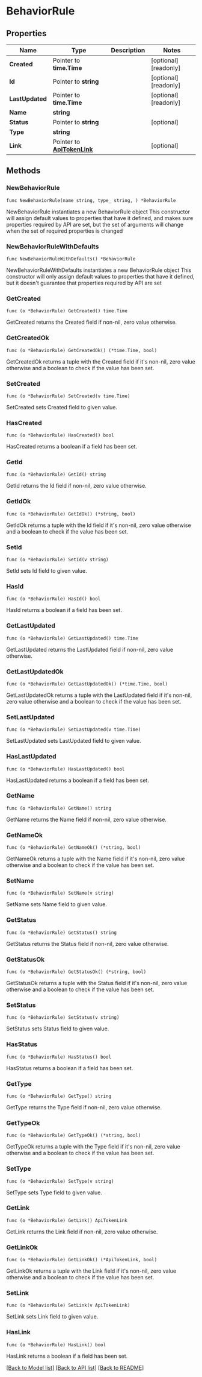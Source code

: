 # BehaviorRule

## Properties

Name | Type | Description | Notes
------------ | ------------- | ------------- | -------------
**Created** | Pointer to **time.Time** |  | [optional] [readonly] 
**Id** | Pointer to **string** |  | [optional] [readonly] 
**LastUpdated** | Pointer to **time.Time** |  | [optional] [readonly] 
**Name** | **string** |  | 
**Status** | Pointer to **string** |  | [optional] 
**Type** | **string** |  | 
**Link** | Pointer to [**ApiTokenLink**](ApiTokenLink.md) |  | [optional] 

## Methods

### NewBehaviorRule

`func NewBehaviorRule(name string, type_ string, ) *BehaviorRule`

NewBehaviorRule instantiates a new BehaviorRule object
This constructor will assign default values to properties that have it defined,
and makes sure properties required by API are set, but the set of arguments
will change when the set of required properties is changed

### NewBehaviorRuleWithDefaults

`func NewBehaviorRuleWithDefaults() *BehaviorRule`

NewBehaviorRuleWithDefaults instantiates a new BehaviorRule object
This constructor will only assign default values to properties that have it defined,
but it doesn't guarantee that properties required by API are set

### GetCreated

`func (o *BehaviorRule) GetCreated() time.Time`

GetCreated returns the Created field if non-nil, zero value otherwise.

### GetCreatedOk

`func (o *BehaviorRule) GetCreatedOk() (*time.Time, bool)`

GetCreatedOk returns a tuple with the Created field if it's non-nil, zero value otherwise
and a boolean to check if the value has been set.

### SetCreated

`func (o *BehaviorRule) SetCreated(v time.Time)`

SetCreated sets Created field to given value.

### HasCreated

`func (o *BehaviorRule) HasCreated() bool`

HasCreated returns a boolean if a field has been set.

### GetId

`func (o *BehaviorRule) GetId() string`

GetId returns the Id field if non-nil, zero value otherwise.

### GetIdOk

`func (o *BehaviorRule) GetIdOk() (*string, bool)`

GetIdOk returns a tuple with the Id field if it's non-nil, zero value otherwise
and a boolean to check if the value has been set.

### SetId

`func (o *BehaviorRule) SetId(v string)`

SetId sets Id field to given value.

### HasId

`func (o *BehaviorRule) HasId() bool`

HasId returns a boolean if a field has been set.

### GetLastUpdated

`func (o *BehaviorRule) GetLastUpdated() time.Time`

GetLastUpdated returns the LastUpdated field if non-nil, zero value otherwise.

### GetLastUpdatedOk

`func (o *BehaviorRule) GetLastUpdatedOk() (*time.Time, bool)`

GetLastUpdatedOk returns a tuple with the LastUpdated field if it's non-nil, zero value otherwise
and a boolean to check if the value has been set.

### SetLastUpdated

`func (o *BehaviorRule) SetLastUpdated(v time.Time)`

SetLastUpdated sets LastUpdated field to given value.

### HasLastUpdated

`func (o *BehaviorRule) HasLastUpdated() bool`

HasLastUpdated returns a boolean if a field has been set.

### GetName

`func (o *BehaviorRule) GetName() string`

GetName returns the Name field if non-nil, zero value otherwise.

### GetNameOk

`func (o *BehaviorRule) GetNameOk() (*string, bool)`

GetNameOk returns a tuple with the Name field if it's non-nil, zero value otherwise
and a boolean to check if the value has been set.

### SetName

`func (o *BehaviorRule) SetName(v string)`

SetName sets Name field to given value.


### GetStatus

`func (o *BehaviorRule) GetStatus() string`

GetStatus returns the Status field if non-nil, zero value otherwise.

### GetStatusOk

`func (o *BehaviorRule) GetStatusOk() (*string, bool)`

GetStatusOk returns a tuple with the Status field if it's non-nil, zero value otherwise
and a boolean to check if the value has been set.

### SetStatus

`func (o *BehaviorRule) SetStatus(v string)`

SetStatus sets Status field to given value.

### HasStatus

`func (o *BehaviorRule) HasStatus() bool`

HasStatus returns a boolean if a field has been set.

### GetType

`func (o *BehaviorRule) GetType() string`

GetType returns the Type field if non-nil, zero value otherwise.

### GetTypeOk

`func (o *BehaviorRule) GetTypeOk() (*string, bool)`

GetTypeOk returns a tuple with the Type field if it's non-nil, zero value otherwise
and a boolean to check if the value has been set.

### SetType

`func (o *BehaviorRule) SetType(v string)`

SetType sets Type field to given value.


### GetLink

`func (o *BehaviorRule) GetLink() ApiTokenLink`

GetLink returns the Link field if non-nil, zero value otherwise.

### GetLinkOk

`func (o *BehaviorRule) GetLinkOk() (*ApiTokenLink, bool)`

GetLinkOk returns a tuple with the Link field if it's non-nil, zero value otherwise
and a boolean to check if the value has been set.

### SetLink

`func (o *BehaviorRule) SetLink(v ApiTokenLink)`

SetLink sets Link field to given value.

### HasLink

`func (o *BehaviorRule) HasLink() bool`

HasLink returns a boolean if a field has been set.


[[Back to Model list]](../README.md#documentation-for-models) [[Back to API list]](../README.md#documentation-for-api-endpoints) [[Back to README]](../README.md)


